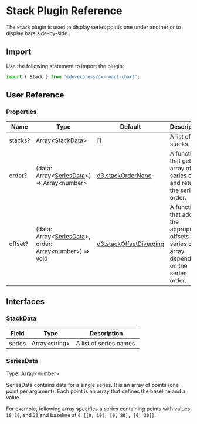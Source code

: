 # Stack Plugin Reference

The `Stack` plugin is used to display series points one under another or to display bars side-by-side.

## Import

Use the following statement to import the plugin:

```js
import { Stack } from '@devexpress/dx-react-chart';
```

## User Reference

### Properties

Name | Type | Default | Description
-----|------|---------|------------
stacks? | Array&lt;[StackData](#stackdata)&gt; | [] | A list of stacks.
order? | (data: Array&lt;[SeriesData](#seriesdata)&gt;) => Array&lt;number&gt; | [ d3.stackOrderNone](https://github.com/d3/d3-shape#stackOrderNone) | A function that gets an array of series data and returns the series order.
offset? | (data: Array&lt;[SeriesData](#seriesdata)&gt;, order: Array&lt;number&gt;) => void | [d3.stackOffsetDiverging](https://github.com/d3/d3-shape#stackOffsetDiverging) | A function that adds the appropriate offsets to series data array depending on the series order.

## Interfaces

### StackData

Field | Type | Description
------|------|------------
series | Array&lt;string&gt; | A list of series names.

### SeriesData

Type: Array&lt;number&gt;

SeriesData contains data for a single series. It is an array of points (one point per argument). Each point is an array that defines the baseline and a value.

For example, following array specifies a series containing points with values `10`, `20`, and `30` and baseline at `0`: `[[0, 10], [0, 20], [0, 30]]`.

